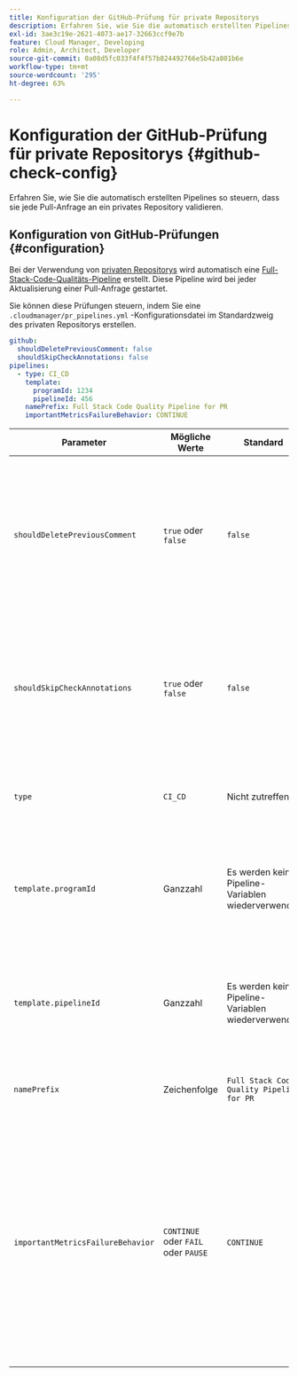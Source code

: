 ```yaml
---
title: Konfiguration der GitHub-Prüfung für private Repositorys
description: Erfahren Sie, wie Sie die automatisch erstellten Pipelines so steuern, dass sie jede Pull-Anfrage an ein privates Repository validieren.
exl-id: 3ae3c19e-2621-4073-ae17-32663ccf9e7b
feature: Cloud Manager, Developing
role: Admin, Architect, Developer
source-git-commit: 0a08d5fc033f4f4f57b824492766e5b42a801b6e
workflow-type: tm+mt
source-wordcount: '295'
ht-degree: 63%

---
```


# Konfiguration der GitHub-Prüfung für private Repositorys {#github-check-config}

Erfahren Sie, wie Sie die automatisch erstellten Pipelines so steuern, dass sie jede Pull-Anfrage an ein privates Repository validieren.

## Konfiguration von GitHub-Prüfungen {#configuration}

Bei der Verwendung von [privaten Repositorys](private-repositories.md#using) wird automatisch eine [Full-Stack-Code-Qualitäts-Pipeline](/help/implementing/cloud-manager/configuring-pipelines/introduction-ci-cd-pipelines.md) erstellt. Diese Pipeline wird bei jeder Aktualisierung einer Pull-Anfrage gestartet.

Sie können diese Prüfungen steuern, indem Sie eine `.cloudmanager/pr_pipelines.yml` -Konfigurationsdatei im Standardzweig des privaten Repositorys erstellen.

```yaml
github:
  shouldDeletePreviousComment: false
  shouldSkipCheckAnnotations: false
pipelines:
  - type: CI_CD
    template:
      programId: 1234
      pipelineId: 456
    namePrefix: Full Stack Code Quality Pipeline for PR
    importantMetricsFailureBehavior: CONTINUE
```

| Parameter | Mögliche Werte | Standard | Beschreibung |
| --- | --- | --- | --- |
| `shouldDeletePreviousComment` | `true` oder `false` | `false` | Gibt an, ob nur der letzte Kommentar mit den Ergebnissen der Codescans für diese GitHub-Pull-Anforderung beibehalten werden soll oder ob alle beibehalten werden sollen. Ist sie auf &quot;`false`&quot;(Standard) eingestellt, werden vorherige Kommentare nicht gelöscht. |
| `shouldSkipCheckAnnotations` | `true` oder `false` | `false` | Ob zusätzliche Anmerkungen in der Prüfung der GitHub-Pull-Anforderung vorhanden sein sollen oder nicht. Ist sie auf &quot;`false`&quot;(Standard) gesetzt, bedeutet dies, dass die Anmerkungen nicht übersprungen werden und im Feedback enthalten sind. |
| `type` | `CI_CD` | Nicht zutreffend | Definiert das Verhalten der CI/CD-Pipeline-Konfigurationen (Continuous Integration/Continuous Deployment). |
| `template.programId` | Ganzzahl | Es werden keine Pipeline-Variablen wiederverwendet | Kann verwendet werden, um die [Pipeline-Variablen](/help/implementing/cloud-manager/configuring-pipelines/pipeline-variables.md) wiederzuverwenden, die auf einer vorhandenen Pipeline festgelegt sind, die automatisch von jeder Pull-Anfrage erstellt wird. |
| `template.pipelineId` | Ganzzahl | Es werden keine Pipeline-Variablen wiederverwendet | Kann verwendet werden, um die [Pipeline-Variablen](/help/implementing/cloud-manager/configuring-pipelines/pipeline-variables.md) wiederzuverwenden, die auf einer vorhandenen Pipeline festgelegt sind, die automatisch von jeder Pull-Anfrage erstellt wird. |
| `namePrefix` | Zeichenfolge | `Full Stack Code Quality Pipeline for PR` | Wird verwendet, um das Präfix für den Namen der automatisch erstellten Pipeline festzulegen. |
| `importantMetricsFailureBehavior` | `CONTINUE` oder `FAIL` oder `PAUSE` | `CONTINUE` | Legt das Verhalten der Pipeline für wichtige Metriken fest<br>`CONTINUE` = Wenn eine wichtige Metrik fehlschlägt, wird die Pipeline automatisch weitergeleitet<br>`FAIL` = Wenn eine wichtige Metrik fehlschlägt, endet die Pipeline mit dem Status FEHLGESCHLAGEN<br>`PAUSE` = Wenn eine wichtige Metrik fehlschlägt, erhält der Code-Scan-Schritt einen Status WARTEN und muss manuell wieder aufgenommen werden |




